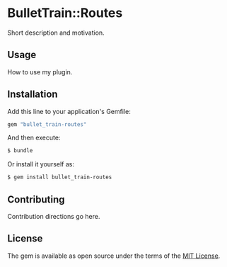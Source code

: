 # BulletTrain::Routes
Short description and motivation.

## Usage
How to use my plugin.

## Installation
Add this line to your application's Gemfile:

```ruby
gem "bullet_train-routes"
```

And then execute:
```bash
$ bundle
```

Or install it yourself as:
```bash
$ gem install bullet_train-routes
```

## Contributing
Contribution directions go here.

## License
The gem is available as open source under the terms of the [MIT License](https://opensource.org/licenses/MIT).
